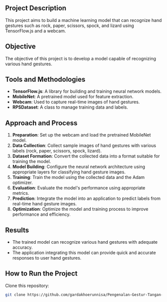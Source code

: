## Project Description
This project aims to build a machine learning model that can recognize hand gestures such as rock, paper, scissors, spock, and lizard using TensorFlow.js and a webcam.

## Objective
The objective of this project is to develop a model capable of recognizing various hand gestures.

## Tools and Methodologies
- **TensorFlow.js**: A library for building and training neural network models.
- **MobileNet**: A pretrained model used for feature extraction.
- **Webcam**: Used to capture real-time images of hand gestures.
- **RPSDataset**: A class to manage training data and labels.

## Approach and Process
1. **Preparation**: Set up the webcam and load the pretrained MobileNet model.
2. **Data Collection**: Collect sample images of hand gestures with various labels (rock, paper, scissors, spock, lizard).
3. **Dataset Formation**: Convert the collected data into a format suitable for training the model.
4. **Model Building**: Configure the neural network architecture using appropriate layers for classifying hand gesture images.
5. **Training**: Train the model using the collected data and the Adam optimizer.
6. **Evaluation**: Evaluate the model's performance using appropriate metrics.
7. **Prediction**: Integrate the model into an application to predict labels from real-time hand gesture images.
8. **Optimization**: Optimize the model and training process to improve performance and efficiency.

## Results
- The trained model can recognize various hand gestures with adequate accuracy.
- The application integrating this model can provide quick and accurate responses to user hand gestures.

## How to Run the Project
Clone this repository:
   ```bash
   git clone https://github.com/gardakhoerunnisa/Pengenalan-Gestur-Tangan-dengan-TensorFlow.git
